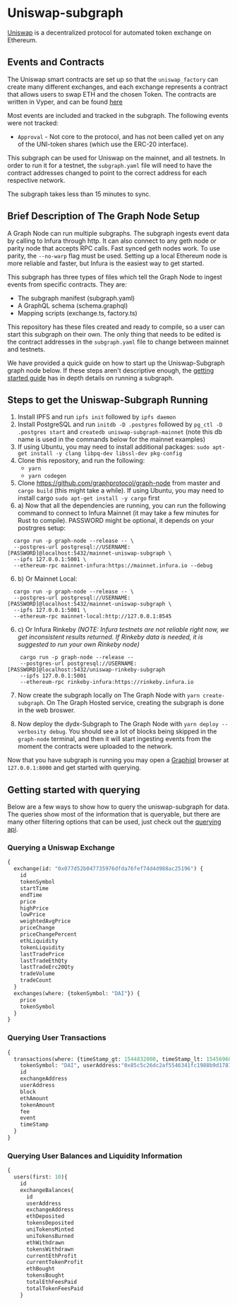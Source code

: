 


# Uniswap-subgraph
[Uniswap](https://uniswap.io/) is a decentralized protocol for automated token exchange on Ethereum.

## Events and Contracts

The Uniswap smart contracts are set up so that the `uniswap_factory` can create many different exchanges, and each exchange represents a contract that allows users to swap ETH and the chosen Token. The contracts are written in Vyper, and can be found [here](https://github.com/Uniswap/contracts-vyper/tree/master/contracts)

Most events are included and tracked in the subgraph. The following events were not tracked:

* `Approval` - Not core to the protocol, and has not been called yet on any of the UNI-token shares (which use the ERC-20 interface). 

This subgraph can be used for Uniswap on the mainnet, and all testnets. In order to run it for a 
testnet, the `subgraph.yaml` file will need to have the contract addresses changed to point to the 
correct address for each respective network.

The subgraph takes less than 15 minutes to sync. 

## Brief Description of The Graph Node Setup

A Graph Node can run multiple subgraphs. The subgraph ingests event data by calling to Infura through http. It can also connect to any geth node or parity node that accepts RPC calls. Fast synced geth nodes work. To use parity, the `--no-warp` flag must be used. Setting up a local Ethereum node is more reliable and faster, but Infura is the easiest way to get started. 

This subgraph has three types of files which tell the Graph Node to ingest events from specific contracts. They are:
* The subgraph manifest (subgraph.yaml)
* A GraphQL schema      (schema.graphql)
* Mapping scripts       (exchange.ts, factory.ts) 

This repository has these files created and ready to compile, so a user can start this subgraph on their own. The only thing that needs to be edited is the contract addresses in the `subgraph.yaml` file to change between mainnet and testnets.  

We have provided a quick guide on how to start up the Uniswap-Subgraph graph node below. If these steps aren't descriptive enough, the [getting started guide](https://github.com/graphprotocol/graph-node/blob/master/docs/getting-started.md) has in depth details on running a subgraph. 

## Steps to get the Uniswap-Subgraph Running 
  1. Install IPFS and run `ipfs init` followed by `ipfs daemon`
  2. Install PostgreSQL and run `initdb -D .postgres` followed by `pg_ctl -D .postgres start` and `createdb uniswap-subgraph-mainnet` (note this db name is used in the commands below for the mainnet examples)
  3. If using Ubuntu, you may need to install additional packages: `sudo apt-get install -y clang libpq-dev libssl-dev pkg-config`
  4. Clone this repository, and run the following:
     * `yarn`
     * `yarn codegen` 
  5. Clone https://github.com/graphprotocol/graph-node from master and `cargo build` (this might take a while). If using Ubuntu, you may need to install cargo `sudo apt-get install -y cargo` first
  6. a) Now that all the dependencies are running, you can run the following command to connect to Infura Mainnet (it may take a few minutes for Rust to compile). PASSWORD might be optional, it depends on your postrgres setup:

```
  cargo run -p graph-node --release -- \
  --postgres-url postgresql://USERNAME:[PASSWORD]@localhost:5432/mainnet-uniswap-subgraph \
  --ipfs 127.0.0.1:5001 \
  --ethereum-rpc mainnet-infura:https://mainnet.infura.io --debug
```
  6. b) Or Mainnet Local:
```
  cargo run -p graph-node --release -- \
  --postgres-url postgresql://USERNAME:[PASSWORD]@localhost:5432/mainnet-uniswap-subgraph \
  --ipfs 127.0.0.1:5001 \
  --ethereum-rpc mainnet-local:http://127.0.0.1:8545 
```
  6. c) Or Infura Rinkeby _(NOTE: Infura testnets are not reliable right now, we get inconsistent results returned. If Rinkeby data is needed, it is suggested to run your own Rinkeby node)_
```
    cargo run -p graph-node --release --   
    --postgres-url postgresql://USERNAME:[PASSWORD]@localhost:5432/uniswap-rinkeby-subgraph 
    --ipfs 127.0.0.1:5001
    --ethereum-rpc rinkeby-infura:https://rinkeby.infura.io 

```
  
 7. Now create the subgraph locally on The Graph Node with `yarn create-subgraph`. On The Graph Hosted service, creating the subgraph is done in the web broswer. 

 8. Now deploy the dydx-Subgraph to The Graph Node with `yarn deploy --verbosity debug`. You should see a lot of blocks being skipped in the `graph-node` terminal, and then it will start ingesting events from the moment the contracts were uploaded to the network. 

Now that you have subgraph is running you may open a [Graphiql](https://github.com/graphql/graphiql) browser at `127.0.0.1:8000` and get started with querying.

## Getting started with querying 

Below are a few ways to show how to query the uniswap-subgraph for data. The queries show most of the information that is queryable, but there are many other filtering options that can be used, just check out the [querying api](https://github.com/graphprotocol/graph-node/blob/master/docs/graphql-api.md).

### Querying a Uniswap Exchange
```graphql
{
  exchange(id: "0x077d52b047735976dfda76fef74d4d988ac25196") {
    id
    tokenSymbol
    startTime
    endTime
    price
    highPrice
    lowPrice
    weightedAvgPrice
    priceChange
    priceChangePercent
    ethLiquidity
    tokenLiquidity
    lastTradePrice
    lastTradeEthQty
    lastTradeErc20Qty
    tradeVolume
    tradeCount
  }
  exchanges(where: {tokenSymbol: "DAI"}) {
    price
    tokenSymbol
  }
}
```

### Querying User Transactions
```graphql
{
  transactions(where: {timeStamp_gt: 1544832000, timeStamp_lt: 1545696000, 
    tokenSymbol: "DAI", userAddress:"0x85c5c26dc2af5546341fc1988b9d178148b4838b"}, first: 10) {
    id
    exchangeAddress
    userAddress
    block
    ethAmount
    tokenAmount
    fee
    event
    timeStamp
  }
}
```

### Querying User Balances and Liquidity Information
```graphql
{
  users(first: 10){
    id
    exchangeBalances{
      id
      userAddress
      exchangeAddress
      ethDeposited
      tokensDeposited
      uniTokensMinted
      uniTokensBurned
      ethWithdrawn
      tokensWithdrawn
      currentEthProfit
      currentTokenProfit
      ethBought
      tokensBought
      totalEthFeesPaid
      totalTokenFeesPaid
    }
```
